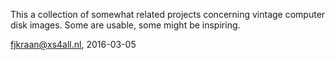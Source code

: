 This a collection of somewhat related projects concerning vintage computer disk images. Some are usable, some might be inspiring.

fjkraan@xs4all.nl, 2016-03-05

